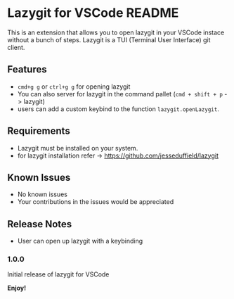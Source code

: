 # Lazygit for VSCode README

This is an extension that allows you to open lazygit in your VSCode instace without a bunch of steps.
Lazygit is a TUI (Terminal User Interface) git client.

## Features

- `cmd+g g` or `ctrl+g g` for opening lazygit
- You can also server for lazygit in the command pallet (`cmd + shift + p` -> lazygit)
- users can add a custom keybind to the function `lazygit.openLazygit`.

## Requirements

- Lazygit must be installed on your system.
- for lazygit installation refer -> https://github.com/jesseduffield/lazygit

## Known Issues

- No known issues
- Your contributions in the issues would be appreciated

## Release Notes

- User can open up lazygit with a keybinding

### 1.0.0

Initial release of lazygit for VSCode

<!-- ### 1.0.1 -->

<!-- Fixed issue #.

### 1.1.0

Added features X, Y, and Z.

---

## Following extension guidelines

Ensure that you've read through the extensions guidelines and follow the best practices for creating your extension.

* [Extension Guidelines](https://code.visualstudio.com/api/references/extension-guidelines)

## Working with Markdown

You can author your README using Visual Studio Code. Here are some useful editor keyboard shortcuts:

* Split the editor (`Cmd+\` on macOS or `Ctrl+\` on Windows and Linux).
* Toggle preview (`Shift+Cmd+V` on macOS or `Shift+Ctrl+V` on Windows and Linux).
* Press `Ctrl+Space` (Windows, Linux, macOS) to see a list of Markdown snippets.

## For more information

* [Visual Studio Code's Markdown Support](http://code.visualstudio.com/docs/languages/markdown)
* [Markdown Syntax Reference](https://help.github.com/articles/markdown-basics/)
-->

**Enjoy!**
